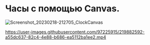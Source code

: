 # Часы с помощью Canvas.

![Screenshot_20230218-212705_ClockCanvas](https://user-images.githubusercontent.com/97225915/219882540-2f5dcbf9-9e0f-4759-8659-571a2e6479bd.jpg)


https://user-images.githubusercontent.com/97225915/219882592-a55dc637-82c4-4e88-b686-ea5112ba1ee2.mp4

